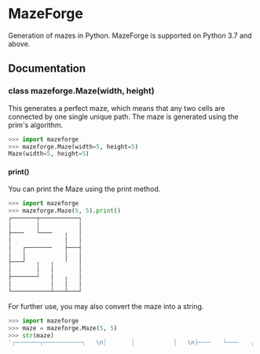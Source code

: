 # MazeForge

Generation of mazes in Python.
MazeForge is supported on Python 3.7 and above.

## Documentation

### class mazeforge.Maze(width, height)

This generates a perfect maze, which means that any two cells are connected by one single unique path. The maze is generated using the prim's algorithm.

```python
>>> import mazeforge
>>> mazeforge.Maze(width=5, height=5)
Maze(width=5, height=5)
```

#### print()

You can print the Maze using the print method.

```python
>>> import mazeforge
>>> mazeforge.Maze(5, 5).print()
┌───────┬───────────┐   
│       │           │   
├───╴   └───╴   ╷   │   
│               │   │   
│   ┌───────╴   ├───┤   
│   │           │   │   
├───┘   ╷   ╷   ╵   │   
│       │   │       │   
├───────┘   │   ╷   │   
│           │   │   │   
└───────────┴───┴───┘
```

For further use, you may also convert the maze into a string.

```python
>>> import mazeforge
>>> maze = mazeforge.Maze(5, 5)
>>> str(maze)
'┌───────┬───────────┐   \n│       │           │   \n├───╴   └───╴   ╷   │   \n│               │   │   \n│   ┌───────╴   ├───┤   \n│   │           │   │   \n├───┘   ╷   ╷   ╵   │   \n│       │   │       │   \n├───────┘   │   ╷   │   \n│           │   │   │   \n└───────────┴───┴───┘'
```
